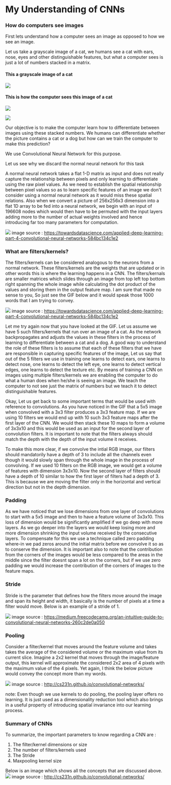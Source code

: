 # My Understanding of CNNs

### How do computers see images

First lets understand how a computer sees an image as opposed to how we see an image.

Let us take a grayscale image of a cat, we humans see a cat with ears, nose, eyes and other distinguishable features, but what 
a computer sees is just a lot of numbers stacked in a matrix.

#### This a grayscale image of a cat
![](images/cat_pic.PNG)

#### This is how the computer sees this image of a cat
![](images/cat_matrix_big.PNG)

![](images/cat_matrix.PNG)

Our objective is to make the computer learn how to differentiate between images using these stacked numbers. We humans can differentiate whether the picture contains a cat or a dog but how can we train the computer to make this prediction?

We use Convolutional Neural Network for this purpose. 

Let us see why we discard the normal neural network for this task

A normal neural network takes a flat 1-D matrix as input and does not really capture the relationship between pixels and only learning to differentiate using the raw pixel values. As we need to establish the spatial relationship between pixel values so as to learn specific features of an image we don't consider using a normal neural network as it would miss these spatial relations.
Also when we convert a picture of 256x256x3 dimension into a flat 1D array to be fed into a neural network, we begin with an input of 196608 nodes which  would then have to be permuted with the input layers adding more to the number of actual weights involved and hence introducing far too many parameters for computation.

![](images/NN%20vs%20CNN.PNG)
image source : https://towardsdatascience.com/applied-deep-learning-part-4-convolutional-neural-networks-584bc134c1e2
### What are filters/kernels?

The filters/kernels can be considered analogous to the neurons from a normal network. These filters/kernels are the weights that are updated or in other words this is where the learning happens in a CNN. The filters/kernals are smaller matrices which slides through an image from top left top bottom right spanning the whole image while calculating the dot product of the values and storing them in the output feature map. I am sure that made no sense to you, So just see the GIF below and it would speak those 1000 words that I am trying to convey.

![](images/cnn.gif)
image source : https://towardsdatascience.com/applied-deep-learning-part-4-convolutional-neural-networks-584bc134c1e2

Let me try again now that you have looked at the GIF.
Let us assume we have 5 such filters/kernels that run over an image of a cat. As the network backpropagates and adjusts the values in these filters in the process of learning to differentiate between a cat and a dog. A good way to understand the role of these filters is to assume that each of these filters that we have are responsible in capturing specific features of the image, Let us say that out of the 5 filters we use in training one learns to detect ears, one learns to detect nose, one learns to detect the left eye, one learns to detect vertical edges, one learns to detect the texture etc. 
By means of training a CNN on images using multiple filters/kernels we are enabling the computer to do what a human does when he/she is seeing an image. We teach the computer to not see just the matrix of numbers but we teach it to detect distinguishable features.

Okay, Let us get back to some important terms that would be used with reference to convolutions. As you have noticed in the GIF that a 5x5 image when convolved with a 3x3 filter produces a 3x3 feature map. If we are using 10 filters we would end up with 10 such 3x3 feature maps after the first layer of the CNN. We would then stack these 10 maps to form a volume of 3x3x10 and this would be used as an input for the second layer of convolution filters. It is important to note that the filters always should match the depth with the depth of the input volume it receives.

To make this more clear, if we convolve the intial RGB image, our filters should mandatorily have a depth of 3 to include all the channels even though it would slowly span through the whole image in the process of convolving. 
If we used 10 filters on the RGB image, we would get a volume of features with dimension 3x3x10. 
Now the second layer of filters should have a depth of 10 similar to how the first layer of filters had a depth of 3.
This is because we are moving the filter only in the horizontal and vertical direction but not in the depth dimension.

### Padding

As we have noticed that we lose dimensions from one layer of convolutions to start with a 5x5 image and then to have a feature volume of 3x3x10. This loss of dimension would be significantly amplified if we go deep with more layers. As we go deeper into the layers we would keep losing more and more dimension shrinking the input volume received by the consecutive layers.
To compensate for this we use a technique called zero padding where-in we pad zeros around the initial matrix before we convolve it so as to conserve the dimension. 
It is important also to note that the contribution from the corners of the images would be less compared to the areas in the middle since  the filter doesnt span a lot on the corners, but if we use zero padding we would increase the contribution of the corners of images to the feature maps.

### Stride

Stride is the parameter that defines how the filters move around the image and span its height and width, it basically is the number of pixels at a time a filter would move. Below is an example of a stride of 1.

![](images/stride_1.gif)
image source : https://medium.freecodecamp.org/an-intuitive-guide-to-convolutional-neural-networks-260c2de0a050

### Pooling

Consider a filter/kernel that moves around the feature volume and takes takes the average of the considered volume or the maximum value from its current slice. Imagine a 2x2 kernel that moves through the image/feature output, this kernel will approximate the considered 2x2 area of 4 pixels with the maximum value of the 4 pixels. Yet again, I think the below picture would convey the concept more than my words.

![](images/maxpooling.png)
image source : http://cs231n.github.io/convolutional-networks/

note: Even though we use kernels to do pooling, the pooling layer offers no learning. It is just used as a dimensionality reduction tool which also brings in a useful property of introducing spatial invariance into our learning process.

### Summary of CNNs
To summarize, the important parameters to know regarding a CNN are :
  1. The filter/kernel dimensions or size
  2. The number of filters/kernels used
  3. The Stride
  4. Maxpooling kernel size
  
  
Below is an image which shows all the concepts that are discussed above. 
![](images/full_cnn.gif)
image source : http://cs231n.github.io/convolutional-networks/



